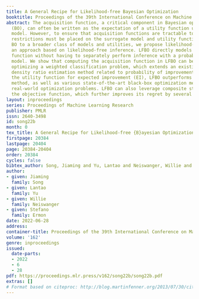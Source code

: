 ```yaml
---
title: A General Recipe for Likelihood-free Bayesian Optimization
booktitle: Proceedings of the 39th International Conference on Machine Learning
abstract: The acquisition function, a critical component in Bayesian optimization
  (BO), can often be written as the expectation of a utility function under a surrogate
  model. However, to ensure that acquisition functions are tractable to optimize,
  restrictions must be placed on the surrogate model and utility function. To extend
  BO to a broader class of models and utilities, we propose likelihood-free BO (LFBO),
  an approach based on likelihood-free inference. LFBO directly models the acquisition
  function without having to separately perform inference with a probabilistic surrogate
  model. We show that computing the acquisition function in LFBO can be reduced to
  optimizing a weighted classification problem, which extends an existing likelihood-free
  density ratio estimation method related to probability of improvement (PI). By choosing
  the utility function for expected improvement (EI), LFBO outperforms the aforementioned
  method, as well as various state-of-the-art black-box optimization methods on several
  real-world optimization problems. LFBO can also leverage composite structures of
  the objective function, which further improves its regret by several orders of magnitude.
layout: inproceedings
series: Proceedings of Machine Learning Research
publisher: PMLR
issn: 2640-3498
id: song22b
month: 0
tex_title: A General Recipe for Likelihood-free {B}ayesian Optimization
firstpage: 20384
lastpage: 20404
page: 20384-20404
order: 20384
cycles: false
bibtex_author: Song, Jiaming and Yu, Lantao and Neiswanger, Willie and Ermon, Stefano
author:
- given: Jiaming
  family: Song
- given: Lantao
  family: Yu
- given: Willie
  family: Neiswanger
- given: Stefano
  family: Ermon
date: 2022-06-28
address:
container-title: Proceedings of the 39th International Conference on Machine Learning
volume: '162'
genre: inproceedings
issued:
  date-parts:
  - 2022
  - 6
  - 28
pdf: https://proceedings.mlr.press/v162/song22b/song22b.pdf
extras: []
# Format based on citeproc: http://blog.martinfenner.org/2013/07/30/citeproc-yaml-for-bibliographies/
---
```

